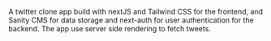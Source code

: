 A twitter clone app build with nextJS and Tailwind CSS for the frontend, and Sanity CMS for data storage and next-auth for user authentication for the backend. The app use server side rendering to fetch tweets.
